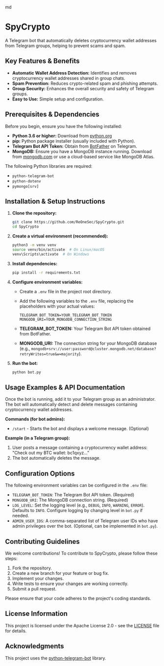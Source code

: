 md
# SpyCrypto

A Telegram bot that automatically deletes cryptocurrency wallet addresses from Telegram groups, helping to prevent scams and spam.

## Key Features & Benefits

*   **Automatic Wallet Address Detection:** Identifies and removes cryptocurrency wallet addresses shared in group chats.
*   **Spam Prevention:** Reduces crypto-related spam and phishing attempts.
*   **Group Security:** Enhances the overall security and safety of Telegram groups.
*   **Easy to Use:** Simple setup and configuration.

## Prerequisites & Dependencies

Before you begin, ensure you have the following installed:

*   **Python 3.6 or higher:**  Download from [python.org](https://www.python.org/downloads/)
*   **pip:** Python package installer (usually included with Python).
*   **Telegram Bot API Token:** Obtain from [BotFather](https://t.me/BotFather) on Telegram.
*   **MongoDB:** Ensure you have a MongoDB instance running.  Download from [mongodb.com](https://www.mongodb.com/try/download/community) or use a cloud-based service like MongoDB Atlas.

The following Python libraries are required:

*   `python-telegram-bot`
*   `python-dotenv`
*   `pymongo[srv]`

## Installation & Setup Instructions

1.  **Clone the repository:**

    ```bash
    git clone https://github.com/ReOneSec/SpyCrypto.git
    cd SpyCrypto
    ```

2.  **Create a virtual environment (recommended):**

    ```bash
    python3 -m venv venv
    source venv/bin/activate  # On Linux/macOS
    venv\Scripts\activate  # On Windows
    ```

3.  **Install dependencies:**

    ```bash
    pip install -r requirements.txt
    ```

4.  **Configure environment variables:**

    *   Create a `.env` file in the project root directory.
    *   Add the following variables to the `.env` file, replacing the placeholders with your actual values:

        ```
        TELEGRAM_BOT_TOKEN=YOUR_TELEGRAM_BOT_TOKEN
        MONGODB_URI=YOUR_MONGODB_CONNECTION_STRING
        ```

    *   **TELEGRAM_BOT_TOKEN:** Your Telegram Bot API token obtained from BotFather.
    *   **MONGODB_URI:**  The connection string for your MongoDB database (e.g., `mongodb+srv://user:password@cluster.mongodb.net/database?retryWrites=true&w=majority`).

5.  **Run the bot:**

    ```bash
    python bot.py
    ```

## Usage Examples & API Documentation

Once the bot is running, add it to your Telegram group as an administrator. The bot will automatically detect and delete messages containing cryptocurrency wallet addresses.

**Commands (for bot admins):**

*   `/start` - Starts the bot and displays a welcome message. (Optional)

**Example (in a Telegram group):**

1.  User posts a message containing a cryptocurrency wallet address: "Check out my BTC wallet: bc1qxyz..."
2.  The bot automatically deletes the message.

## Configuration Options

The following environment variables can be configured in the `.env` file:

*   `TELEGRAM_BOT_TOKEN`:  The Telegram Bot API token.  (Required)
*   `MONGODB_URI`: The MongoDB connection string. (Required)
*   `LOG_LEVEL`:  Set the logging level (e.g., `DEBUG`, `INFO`, `WARNING`, `ERROR`).  Defaults to `INFO`.  Configure logging by changing level in `bot.py` if needed.
*   `ADMIN_USER_IDS`: A comma-separated list of Telegram user IDs who have admin privileges over the bot. (Optional, can be implemented in `bot.py`).

## Contributing Guidelines

We welcome contributions! To contribute to SpyCrypto, please follow these steps:

1.  Fork the repository.
2.  Create a new branch for your feature or bug fix.
3.  Implement your changes.
4.  Write tests to ensure your changes are working correctly.
5.  Submit a pull request.

Please ensure that your code adheres to the project's coding standards.

## License Information

This project is licensed under the Apache License 2.0 - see the [LICENSE](LICENSE) file for details.

## Acknowledgments

This project uses the [python-telegram-bot](https://github.com/python-telegram-bot/python-telegram-bot) library.
